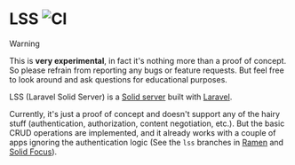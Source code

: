 # LSS ![CI](https://github.com/noeldemartin/lss/actions/workflows/ci.yml/badge.svg)

> [!WARNING]
> This is **very experimental**, in fact it's nothing more than a proof of concept. So please refrain from reporting any bugs or feature requests. But feel free to look around and ask questions for educational purposes.

LSS (Laravel Solid Server) is a [Solid server](https://solidproject.org) built with [Laravel](https://laravel.com/).

Currently, it's just a proof of concept and doesn't support any of the hairy stuff (authentication, authorization, content negotiation, etc.). But the basic CRUD operations are implemented, and it already works with a couple of apps ignoring the authentication logic (See the `lss` branches in [Ramen](https://github.com/NoelDeMartin/ramen/tree/lss) and [Solid Focus](https://github.com/NoelDeMartin/solid-focus/tree/lss)).
